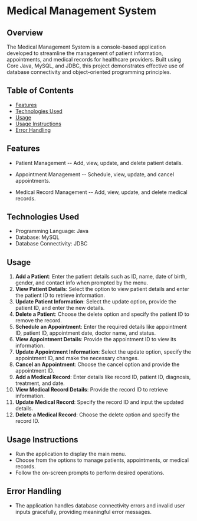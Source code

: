 # Medical Management System

## Overview
The Medical Management System is a console-based application developed to streamline the management of patient information, appointments, and medical records for healthcare providers. Built using Core Java, MySQL, and JDBC, this project demonstrates effective use of database connectivity and object-oriented programming principles.

## Table of Contents
- [Features](#features)
- [Technologies Used](#technologies-used)
- [Usage](#usage)
- [Usage Instructions](#usage-instructions)
- [Error Handling](#error-handling)

## Features
- Patient Management
-- Add, view, update, and delete patient details.

- Appointment Management
-- Schedule, view, update, and cancel appointments.

- Medical Record Management
-- Add, view, update, and delete medical records.

## Technologies Used
- Programming Language: Java
- Database: MySQL
- Database Connectivity: JDBC

## Usage
1. **Add a Patient**: Enter the patient details such as ID, name, date of birth, gender, and contact info when prompted by the menu.
2. **View Patient Details**: Select the option to view patient details and enter the patient ID to retrieve information.
3. **Update Patient Information**: Select the update option, provide the patient ID, and enter the new details.
4. **Delete a Patient**: Choose the delete option and specify the patient ID to remove the record.
5. **Schedule an Appointment**: Enter the required details like appointment ID, patient ID, appointment date, doctor name, and status.
6. **View Appointment Details**: Provide the appointment ID to view its information.
7. **Update Appointment Information**: Select the update option, specify the appointment ID, and make the necessary changes.
8. **Cancel an Appointment**: Choose the cancel option and provide the appointment ID.
9. **Add a Medical Record**: Enter details like record ID, patient ID, diagnosis, treatment, and date.
10. **View Medical Record Details**: Provide the record ID to retrieve information.
11. **Update Medical Record**: Specify the record ID and input the updated details.
12. **Delete a Medical Record**: Choose the delete option and specify the record ID.

## Usage Instructions
- Run the application to display the main menu.
- Choose from the options to manage patients, appointments, or medical records.
- Follow the on-screen prompts to perform desired operations.

## Error Handling
- The application handles database connectivity errors and invalid user inputs gracefully, providing meaningful error messages.
